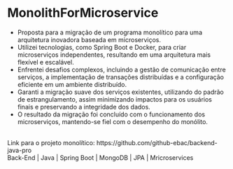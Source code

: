 # MonolithForMicroservice

* Proposta para a migração de um programa monolítico para uma arquitetura inovadora baseada em microserviços.
* Utilizei tecnologias, como Spring Boot e Docker, para criar microserviços independentes, resultando em uma arquitetura mais flexível e escalável.
* Enfrentei desafios complexos, incluindo a gestão de comunicação entre serviços, a implementação de transações distribuídas e a configuração eficiente em um ambiente distribuído.
* Garanti a migração suave dos serviços existentes, utilizando do padrão de estrangulamento, assim minimizando impactos para os usuários finais e preservando a integridade dos dados.
* O resultado da migração foi concluído com o funcionamento dos microserviços, mantendo-se fiel com o desempenho do monólito.
<br>
Link para o projeto monolítico: https://github.com/github-ebac/backend-java-pro
<br>
Back-End  |  Java  |  Spring Boot  |  MongoDB  |  JPA  |  Mricroservices
